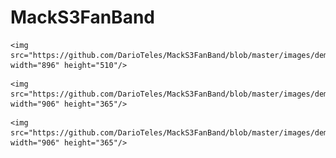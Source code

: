 # MackS3FanBand

<p align="center">  
	
	<img src="https://github.com/DarioTeles/MackS3FanBand/blob/master/images/demonstracao1.jpg" width="896" height="510"/>


</p>



<p align="center"> 
	
	<img src="https://github.com/DarioTeles/MackS3FanBand/blob/master/images/demonstracao2.jpg" width="906" height="365"/>


</p>

<p align="center"> 
	
	<img src="https://github.com/DarioTeles/MackS3FanBand/blob/master/images/demonstracao3.jpg" width="906" height="365"/>


</p>
